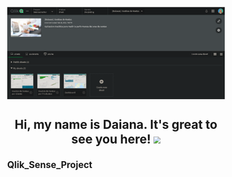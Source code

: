 <div id="header" align="center">
  <img src="https://github.com/Dlavec/Qlik_Sense_Project/blob/main/gestion_de_ventas.PNG" width="900"/>
  <h1 align="center">Hi, my name is Daiana. It's great to see you here!
  <img src="https://media.giphy.com/media/hvRJCLFzcasrR4ia7z/giphy.gif" width="30px"/>
  </h1>
</div>

## Qlik_Sense_Project
